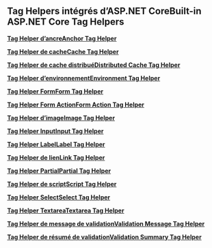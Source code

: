 ## <a name="built-in-aspnet-core-tag-helpers"></a><span data-ttu-id="ec77b-101">Tag Helpers intégrés d’ASP.NET Core</span><span class="sxs-lookup"><span data-stu-id="ec77b-101">Built-in ASP.NET Core Tag Helpers</span></span>

<span data-ttu-id="ec77b-102">**[Tag Helper d’ancre](xref:mvc/views/tag-helpers/builtin-th/anchor-tag-helper)**</span><span class="sxs-lookup"><span data-stu-id="ec77b-102">**[Anchor Tag Helper](xref:mvc/views/tag-helpers/builtin-th/anchor-tag-helper)**</span></span>

<span data-ttu-id="ec77b-103">**[Tag Helper de cache](xref:mvc/views/tag-helpers/builtin-th/cache-tag-helper)**</span><span class="sxs-lookup"><span data-stu-id="ec77b-103">**[Cache Tag Helper](xref:mvc/views/tag-helpers/builtin-th/cache-tag-helper)**</span></span>

<span data-ttu-id="ec77b-104">**[Tag Helper de cache distribué](xref:mvc/views/tag-helpers/builtin-th/distributed-cache-tag-helper)**</span><span class="sxs-lookup"><span data-stu-id="ec77b-104">**[Distributed Cache Tag Helper](xref:mvc/views/tag-helpers/builtin-th/distributed-cache-tag-helper)**</span></span>

<span data-ttu-id="ec77b-105">**[Tag Helper d’environnement](xref:mvc/views/tag-helpers/builtin-th/environment-tag-helper)**</span><span class="sxs-lookup"><span data-stu-id="ec77b-105">**[Environment Tag Helper](xref:mvc/views/tag-helpers/builtin-th/environment-tag-helper)**</span></span>

<span data-ttu-id="ec77b-106">**[Tag Helper Form](xref:mvc/views/working-with-forms#the-form-tag-helper)**</span><span class="sxs-lookup"><span data-stu-id="ec77b-106">**[Form Tag Helper](xref:mvc/views/working-with-forms#the-form-tag-helper)**</span></span>

<span data-ttu-id="ec77b-107">**[Tag Helper Form Action](xref:mvc/views/working-with-forms#the-form-action-tag-helper)**</span><span class="sxs-lookup"><span data-stu-id="ec77b-107">**[Form Action Tag Helper](xref:mvc/views/working-with-forms#the-form-action-tag-helper)**</span></span>

<span data-ttu-id="ec77b-108">**[Tag Helper d’image](xref:mvc/views/tag-helpers/builtin-th/image-tag-helper)**</span><span class="sxs-lookup"><span data-stu-id="ec77b-108">**[Image Tag Helper](xref:mvc/views/tag-helpers/builtin-th/image-tag-helper)**</span></span>

<span data-ttu-id="ec77b-109">**[Tag Helper Input](xref:mvc/views/working-with-forms#the-input-tag-helper)**</span><span class="sxs-lookup"><span data-stu-id="ec77b-109">**[Input Tag Helper](xref:mvc/views/working-with-forms#the-input-tag-helper)**</span></span>

<span data-ttu-id="ec77b-110">**[Tag Helper Label](xref:mvc/views/working-with-forms#the-label-tag-helper)**</span><span class="sxs-lookup"><span data-stu-id="ec77b-110">**[Label Tag Helper](xref:mvc/views/working-with-forms#the-label-tag-helper)**</span></span>

<span data-ttu-id="ec77b-111">**[Tag Helper de lien](xref:mvc/views/tag-helpers/builtin-th/link-tag-helper)**</span><span class="sxs-lookup"><span data-stu-id="ec77b-111">**[Link Tag Helper](xref:mvc/views/tag-helpers/builtin-th/link-tag-helper)**</span></span>

<span data-ttu-id="ec77b-112">**[Tag Helper Partial](xref:mvc/views/tag-helpers/builtin-th/partial-tag-helper)**</span><span class="sxs-lookup"><span data-stu-id="ec77b-112">**[Partial Tag Helper](xref:mvc/views/tag-helpers/builtin-th/partial-tag-helper)**</span></span>

<span data-ttu-id="ec77b-113">**[Tag Helper de script](xref:mvc/views/tag-helpers/builtin-th/script-tag-helper)**</span><span class="sxs-lookup"><span data-stu-id="ec77b-113">**[Script Tag Helper](xref:mvc/views/tag-helpers/builtin-th/script-tag-helper)**</span></span>

<span data-ttu-id="ec77b-114">**[Tag Helper Select](xref:mvc/views/working-with-forms#the-select-tag-helper)**</span><span class="sxs-lookup"><span data-stu-id="ec77b-114">**[Select Tag Helper](xref:mvc/views/working-with-forms#the-select-tag-helper)**</span></span>

<span data-ttu-id="ec77b-115">**[Tag Helper Textarea](xref:mvc/views/working-with-forms#the-textarea-tag-helper)**</span><span class="sxs-lookup"><span data-stu-id="ec77b-115">**[Textarea Tag Helper](xref:mvc/views/working-with-forms#the-textarea-tag-helper)**</span></span>

<span data-ttu-id="ec77b-116">**[Tag Helper de message de validation](xref:mvc/views/working-with-forms#the-validation-message-tag-helper)**</span><span class="sxs-lookup"><span data-stu-id="ec77b-116">**[Validation Message Tag Helper](xref:mvc/views/working-with-forms#the-validation-message-tag-helper)**</span></span>

<span data-ttu-id="ec77b-117">**[Tag Helper de résumé de validation](xref:mvc/views/working-with-forms#the-validation-summary-tag-helper)**</span><span class="sxs-lookup"><span data-stu-id="ec77b-117">**[Validation Summary Tag Helper](xref:mvc/views/working-with-forms#the-validation-summary-tag-helper)**</span></span>
